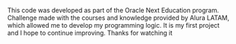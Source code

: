 This code was developed as part of the Oracle Next Education program.
Challenge made with the courses and knowledge provided by Alura LATAM, which allowed me to develop my programming logic. 
It is my first project and I hope to continue improving.
Thanks for watching it
